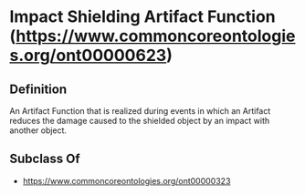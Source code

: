 # Impact Shielding Artifact Function (https://www.commoncoreontologies.org/ont00000623)

## Definition
An Artifact Function that is realized during events in which an Artifact reduces the damage caused to the shielded object by an impact with another object.

## Subclass Of
- https://www.commoncoreontologies.org/ont00000323

